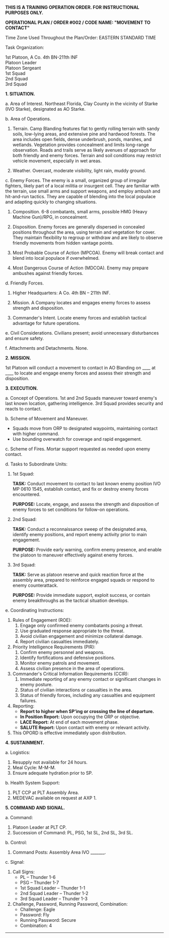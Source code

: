 **THIS IS A TRAINING OPERATION ORDER. FOR INSTRUCTIONAL PURPOSES ONLY.**

**OPERATIONAL PLAN / ORDER #002 / CODE NAME: "MOVEMENT TO CONTACT"**

Time Zone Used Throughout the Plan/Order: EASTERN STANDARD TIME

Task Organization:

1st Platoon, A Co. 4th BN-211th INF  
Platoon Leader  
Platoon Sergeant  
1st Squad  
2nd Squad  
3rd Squad

**1. SITUATION.**

a. Area of Interest. Northeast Florida, Clay County in the vicinity of Starke (IVO Starke), designated as AO Starke.

b. Area of Operations.

1. Terrain. Camp Blanding features flat to gently rolling terrain with sandy soils, low-lying areas, and extensive pine and hardwood forests. The area includes open fields, dense underbrush, ponds, marshes, and wetlands. Vegetation provides concealment and limits long-range observation. Roads and trails serve as likely avenues of approach for both friendly and enemy forces. Terrain and soil conditions may restrict vehicle movement, especially in wet areas.

2. Weather. Overcast, moderate visibility, light rain, muddy ground.

c. Enemy Forces. The enemy is a small, organized group of irregular fighters, likely part of a local militia or insurgent cell. They are familiar with the terrain, use small arms and support weapons, and employ ambush and hit-and-run tactics. They are capable of blending into the local populace and adapting quickly to changing situations.

1. Composition. 6-8 combatants, small arms, possible HMG (Heavy Machine Gun)/RPG, in concealment.

2. Disposition. Enemy forces are generally dispersed in concealed positions throughout the area, using terrain and vegetation for cover. They maintain flexibility to regroup or withdraw and are likely to observe friendly movements from hidden vantage points.

3. Most Probable Course of Action (MPCOA). Enemy will break contact and blend into local populace if overwhelmed.

4. Most Dangerous Course of Action (MDCOA). Enemy may prepare ambushes against friendly forces.

d. Friendly Forces.

1. Higher Headquarters: A Co. 4th BN – 211th INF.

2. Mission. A Company locates and engages enemy forces to assess strength and disposition.

3. Commander's Intent. Locate enemy forces and establish tactical advantage for future operations.

e. Civil Considerations. Civilians present; avoid unnecessary disturbances and ensure safety.

f. Attachments and Detachments. None.

**2. MISSION.**

1st Platoon will conduct a movement to contact in AO Blanding on ____ at ____ to locate and engage enemy forces and assess their strength and disposition.

**3. EXECUTION.**

a. Concept of Operations. 1st and 2nd Squads maneuver toward enemy's last known location, gathering intelligence. 3rd Squad provides security and reacts to contact.

b. Scheme of Movement and Maneuver.

- Squads move from ORP to designated waypoints, maintaining contact with higher command.
- Use bounding overwatch for coverage and rapid engagement.

c. Scheme of Fires. Mortar support requested as needed upon enemy contact.

d. Tasks to Subordinate Units:

1. 1st Squad:

   **TASK:** Conduct movement to contact to last known enemy position IVO MP 0610 1545, establish contact, and fix or destroy enemy forces encountered.

   **PURPOSE:** Locate, engage, and assess the strength and disposition of enemy forces to set conditions for follow-on operations.

2. 2nd Squad:

   **TASK:** Conduct a reconnaissance sweep of the designated area, identify enemy positions, and report enemy activity prior to main engagement.

   **PURPOSE:** Provide early warning, confirm enemy presence, and enable the platoon to maneuver effectively against enemy forces.

3. 3rd Squad:

   **TASK:** Serve as platoon reserve and quick reaction force at the assembly area, prepared to reinforce engaged squads or respond to enemy counterattack.

   **PURPOSE:** Provide immediate support, exploit success, or contain enemy breakthroughs as the tactical situation develops.

e. Coordinating Instructions:

1. Rules of Engagement (ROE):
   1. Engage only confirmed enemy combatants posing a threat.
   2. Use graduated response appropriate to the threat.
   3. Avoid civilian engagement and minimize collateral damage.
   4. Report civilian casualties immediately.
2. Priority Intelligence Requirements (PIR):
   1. Confirm enemy personnel and weapons.
   2. Identify fortifications and defensive positions.
   3. Monitor enemy patrols and movement.
   4. Assess civilian presence in the area of operations.
3. Commander's Critical Information Requirements (CCIR):
   1. Immediate reporting of any enemy contact or significant changes in enemy posture.
   2. Status of civilian interactions or casualties in the area.
   3. Status of friendly forces, including any casualties and equipment failures.
4. Reporting:
   - **Report to higher when SP'ing or crossing the line of departure.**
   - **In Position Report:** Upon occupying the ORP or objective.
   - **LACE Report:** At end of each movement phase.
   - **SALUTE Report:** Upon contact with enemy or relevant activity.
5. This OPORD is effective immediately upon distribution.

**4. SUSTAINMENT.**

a. Logistics:

1. Resupply not available for 24 hours.
2. Meal Cycle: M-M-M.
3. Ensure adequate hydration prior to SP.

b. Health System Support:

1. PLT CCP at PLT Assembly Area.
2. MEDEVAC available on request at AXP 1.

**5. COMMAND AND SIGNAL.**

a. Command:

1. Platoon Leader at PLT CP.
2. Succession of Command: PL, PSG, 1st SL, 2nd SL, 3rd SL.

b. Control:

1. Command Posts: Assembly Area IVO _______.

c. Signal:

1. Call Signs:
   - PL – Thunder 1-6
   - PSG – Thunder 1-7
   - 1st Squad Leader – Thunder 1-1
   - 2nd Squad Leader – Thunder 1-2
   - 3rd Squad Leader – Thunder 1-3
2. Challenge, Password, Running Password, Combination:
   - Challenge: Eagle
   - Password: Fly
   - Running Password: Secure
   - Combination: 4

---